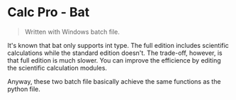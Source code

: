 # Calc Pro - Bat
> Written with Windows batch file.

It's known that bat only supports int type. The full edition includes scientific calculations while the standard edition doesn't. The trade-off, however, is that full edition is much slower. You can improve the efficience by editing the scientific calculation modules.

Anyway, these two batch file basically achieve the same functions as the python file. 
